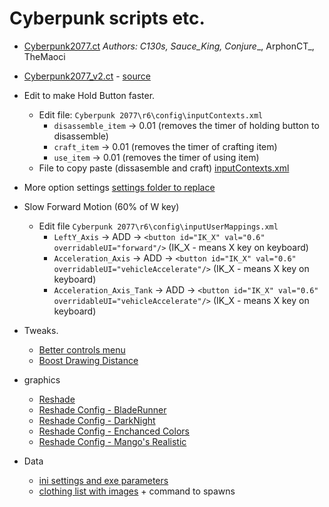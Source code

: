 # Cyberpunk scripts etc.
  
  
- [Cyberpunk2077.ct](https://github.com/themaoci/Cyberpunk2077/blob/main/Cyberpunk2077.ct)
_Authors: C130s, Sauce_King, Conjure__, ArphonCT_, TheMaoci  

- [Cyberpunk2077_v2.ct](https://github.com/themaoci/Cyberpunk2077/blob/main/Cyberpunk2077_v2.ct) - [source](https://www.unknowncheats.me/forum/other-fps-games/430703-cyberpunk-2077-table.html)

- Edit to make Hold Button faster.  
  - Edit file: `Cyberpunk 2077\r6\config\inputContexts.xml`  
    - `disassemble_item` -> 0.01 (removes the timer of holding button to disassemble)
    - `craft_item` -> 0.01 (removes the timer of crafting item)
    - `use_item` -> 0.01 (removes the timer of using item)
  - File to copy paste (dissasemble and craft) [inputContexts.xml](https://github.com/themaoci/Cyberpunk2077/blob/main/inputContexts.xml)

- More option settings [settings folder to replace](https://github.com/themaoci/Cyberpunk2077/blob/main/settings.7z)

- Slow Forward Motion (60% of W key)
  - Edit file `Cyberpunk 2077\r6\config\inputUserMappings.xml`
    - `LeftY_Axis` -> ADD -> `<button id="IK_X" val="0.6" overridableUI="forward"/>` (IK_X - means X key on keyboard)
    - `Acceleration_Axis` -> ADD -> `<button id="IK_X" val="0.6" overridableUI="vehicleAccelerate"/>` (IK_X - means X key on keyboard)
    - `Acceleration_Axis_Tank` -> ADD -> `<button id="IK_X" val="0.6" overridableUI="vehicleAccelerate"/>` (IK_X - means X key on keyboard)

- Tweaks.
  - [Better controls menu](https://www.nexusmods.com/cyberpunk2077/mods/102)
  - [Boost Drawing Distance](https://www.nexusmods.com/cyberpunk2077/mods/238)

- graphics
  - [Reshade](https://reshade.me/downloads/ReShade_Setup_4.8.2.exe)
  - [Reshade Config - BladeRunner](https://www.nexusmods.com/cyberpunk2077/mods/138)
  - [Reshade Config - DarkNight](https://www.nexusmods.com/cyberpunk2077/mods/177)
  - [Reshade Config - Enchanced Colors](https://www.nexusmods.com/cyberpunk2077/mods/246)
  - [Reshade Config - Mango's Realistic](https://www.nexusmods.com/cyberpunk2077/mods/286)
  
- Data
  - [ini settings and exe parameters](https://www.nexusmods.com/cyberpunk2077/mods/193)
  - [clothing list with images](https://cp2077.8713.su/) + command to spawns
